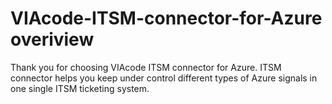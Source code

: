 # VIAcode-ITSM-connector-for-Azure overiview
Thank you for choosing VIAcode ITSM connector for Azure. ITSM connector helps you keep under control different types of Azure signals in one single ITSM ticketing system. 






































